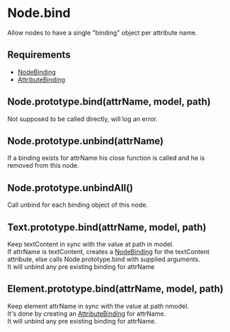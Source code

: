 Node.bind
===========================

Allow nodes to have a single "binding" object per attribute name.  

## Requirements
- [NodeBinding](./NodeBinding)
- [AttributeBinding](./AttributeBinding)

## Node.prototype.bind(attrName, model, path)

Not supposed to be called directly, will log an error.

## Node.prototype.unbind(attrName)

If a binding exists for attrName his close function is called and he is removed from this node.

## Node.prototype.unbindAll()

Call unbind for each binding object of this node.

## Text.prototype.bind(attrName, model, path)

Keep textContent in sync with the value at path in model.  
If attrName is textContent, creates a [NodeBinding](./NodeBinding) for the textContent attribute, else calls Node.prototype.bind with supplied arguments.  
It will unbind any pre existing binding for attrName

## Element.prototype.bind(attrName, model, path)

Keep element attrName in sync with the value at path nmodel.  
It's done by creating an [AttributeBinding](./AttributeBinding) for attrName.  
It will unbind any pre existing binding for attrName.
